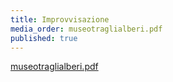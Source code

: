 ```yaml
---
title: Improvvisazione
media_order: museotraglialberi.pdf
published: true
---
```


[museotraglialberi.pdf](museotraglialberi.pdf)